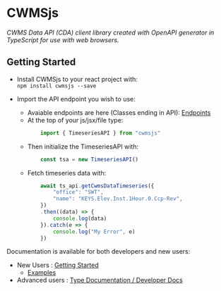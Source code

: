 # CWMSjs

_CWMS Data API (CDA) client library created with OpenAPI generator in TypeScript for use with web browsers._


## Getting Started
* Install CWMSjs to your react project with:  
   `npm install cwmsjs --save` 

* Import the API endpoint you wish to use:
  * Avaiable endpoints are here (Classes ending in API): [Endpoints](https://hydrologicengineeringcenter.github.io/cwms-data-api-client-javascript/modules.html)
  * At the top of your js/jsx/file type:  
    ```javascript
        import { TimeseriesAPI } from "cwmsjs"
    ```
  * Then initialize the TimeseriesAPI with:
    ```javascript
        const tsa = new TimeseriesAPI()
    ```
  * Fetch timeseries data with:
    ```javascript
        await ts_api.getCwmsDataTimeseries({
            "office": "SWT",
            "name": "KEYS.Elev.Inst.1Hour.0.Ccp-Rev",
        })
        .then((data) => {
            console.log(data)
        }).catch(e => { 
            console.log("My Error", e)
        })
    ```

Documentation is available for both developers and new users:
* New Users : [Getting Started]()
  * [Examples]()
* Advanced users :
[Type Documentation / Developer Docs](https://github.com/HydrologicEngineeringCenter/cwms-data-api-client-javascript/blob/main/src/README.md)


